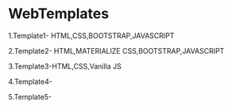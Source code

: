 # WebTemplates

1.Template1- HTML,CSS,BOOTSTRAP,JAVASCRIPT

2.Template2- HTML,MATERIALIZE CSS,BOOTSTRAP,JAVASCRIPT

3.Template3-HTML,CSS,Vanilla JS

4.Template4-

5.Template5-

